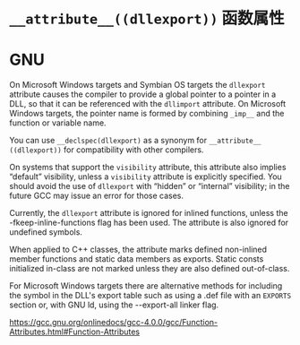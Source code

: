 # `__attribute__((dllexport))` 函数属性

# GNU

On Microsoft Windows targets and Symbian OS targets the `dllexport` attribute causes the compiler to provide a global pointer to a pointer in a DLL, so that it can be referenced with the `dllimport` attribute.  On Microsoft Windows targets, the pointer name is formed by combining `_imp__` and the function or variable name.      

You can use `__declspec(dllexport)` as a synonym for `__attribute__ ((dllexport))` for compatibility with other compilers.      

On systems that support the `visibility` attribute, this attribute also implies “default” visibility, unless a `visibility` attribute is explicitly specified.  You should avoid the use of `dllexport` with “hidden” or “internal” visibility; in the future GCC may issue an error for those cases.      

Currently, the `dllexport` attribute is ignored for inlined functions, unless the -fkeep-inline-functions flag has been used.  The attribute is also ignored for undefined symbols.      

When applied to C++ classes, the attribute marks defined non-inlined member functions and static data members as exports.  Static consts initialized in-class are not marked unless they are also defined out-of-class.      

For Microsoft Windows targets there are alternative methods for including the symbol in the DLL's export table such as using a .def file with an `EXPORTS` section or, with GNU ld, using the --export-all linker flag.       

https://gcc.gnu.org/onlinedocs/gcc-4.0.0/gcc/Function-Attributes.html#Function-Attributes